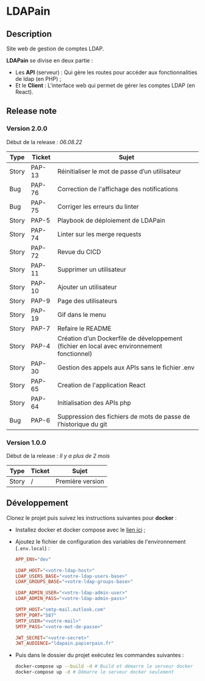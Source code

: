 # LDAPain

## Description

Site web de gestion de comptes LDAP.

**LDAPain** se divise en deux partie :

-   Les **API** (serveur) : Qui gère les routes pour accéder aux fonctionnalities de ldap (en PHP) ;
-   Et le **Client** : L'interface web qui permet de gérer les comptes LDAP (en React).

## Release note

### Version 2.0.0

Début de la release : _06.08.22_

| Type  | Ticket | Sujet                                                                                       |
| ----- | ------ | ------------------------------------------------------------------------------------------- |
| Story | PAP-13 | Réinitialiser le mot de passe d’un utilisateur                                              |
| Bug   | PAP-76 | Correction de l'affichage des notifications                                                 |
| Bug   | PAP-75 | Corriger les erreurs du linter                                                              |
| Story | PAP-5  | Playbook de déploiement de LDAPain                                                          |
| Story | PAP-74 | Linter sur les merge requests                                                               |
| Story | PAP-72 | Revue du CICD                                                                               |
| Story | PAP-11 | Supprimer un utilisateur                                                                    |
| Story | PAP-10 | Ajouter un utilisateur                                                                      |
| Story | PAP-9  | Page des utilisateurs                                                                       |
| Story | PAP-19 | Gif dans le menu                                                                            |
| Story | PAP-7  | Refaire le README                                                                           |
| Story | PAP-4  | Création d’un Dockerfile de développement (fichier en local avec environnement fonctionnel) |
| Story | PAP-30 | Gestion des appels aux APIs sans le fichier .env                                            |
| Story | PAP-65 | Creation de l'application React                                                             |
| Story | PAP-64 | Initialisation des APIs php                                                                 |
| Bug   | PAP-6  | Suppression des fichiers de mots de passe de l’historique du git                            |

### Version 1.0.0

Début de la release : _Il y a plus de 2 mois_

| Type  | Ticket | Sujet            |
| ----- | ------ | ---------------- |
| Story | /      | Première version |

## Développement

Clonez le projet puis suivez les instructions suivantes pour **docker** :

-   Installez docker et docker compose avec le [lien ici](https://docs.docker.com/engine/install/) ;
-   Ajoutez le fichier de configuration des variables de l'environnement (`.env.local`) :

    ```conf
    APP_ENV="dev"

    LDAP_HOST="<votre-ldap-host>"
    LDAP_USERS_BASE="<votre-ldap-users-base>"
    LDAP_GROUPS_BASE="<votre-ldap-groups-base>"

    LDAP_ADMIN_USER="<votre-ldap-admin-user>"
    LDAP_ADMIN_PASS="<votre-ldap-admin-pass>"

    SMTP_HOST="smtp-mail.outlook.com"
    SMTP_PORT="587"
    SMTP_USER="<votre-mail>"
    SMTP_PASS="<votre-mot-de-passe>"

    JWT_SECRET="<votre-secret>"
    JWT_AUDIENCE="ldapain.papierpain.fr"
    ```

-   Puis dans le dossier du projet exécutez les commandes suivantes :

    ```bash
    docker-compose up --build -d # Build et démarre le serveur docker
    docker-compose up -d # Démarre le serveur docker seulement
    ```
